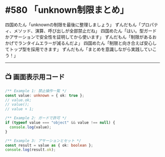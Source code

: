 # #580 「unknown制限まとめ」

四国めたん「unknownの制限を最後に整理しましょう」
ずんだもん「プロパティ、メソッド、演算、呼び出しが全部禁止だね」
四国めたん「はい。型ガードかアサーションで安全性を証明してから使います」
ずんだもん「制限があるおかげでランタイムエラーが減るんだよ」
四国めたん「制限と向き合えば安心してトップ型を採用できます」
ずんだもん「まとめを意識しながら実践していこう！」

---

## 📺 画面表示用コード

```typescript
/** Example 1: 禁止操作一覧 */
const value: unknown = { ok: true };
// value.ok;
// value();
// value + 1;

/** Example 2: ガードで許可 */
if (typeof value === "object" && value !== null) {
  console.log(value);
}

/** Example 3: アサーションとセット */
const result = value as { ok: boolean };
console.log(result.ok);
```
